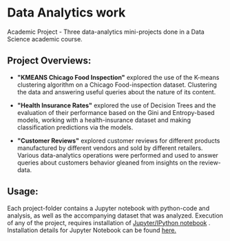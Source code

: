 # Data Analytics work

Academic Project - Three data-analytics mini-projects done in a Data Science academic course.


## Project Overviews:

- **"KMEANS Chicago Food Inspection"** explored the use of the K-means clustering algorithm on a Chicago Food-inspection dataset. Clustering the data and answering useful queries about the nature of its content.

- **"Health Insurance Rates"** explored the use of Decision Trees and the evaluation of their performance based on the Gini and Entropy-based models, working with a health-insurance dataset and making classification predictions via the models.

- **"Customer Reviews"** explored customer reviews for different products manufactured by different vendors and sold by different retailers. Various data-analytics operations were performed and used to answer queries about customers behavior gleaned from insights on the review-data.

## Usage: 

Each project-folder contains a Jupyter notebook with python-code and analysis, as well as the accompanying dataset that was analyzed. Execution of any of the project, requires installation of [Jupyter/IPython notebook](http://jupyter.org/) . 
Installation details for Jupyter Notebook can be found [here.](http://jupyter.org/install.html) 
